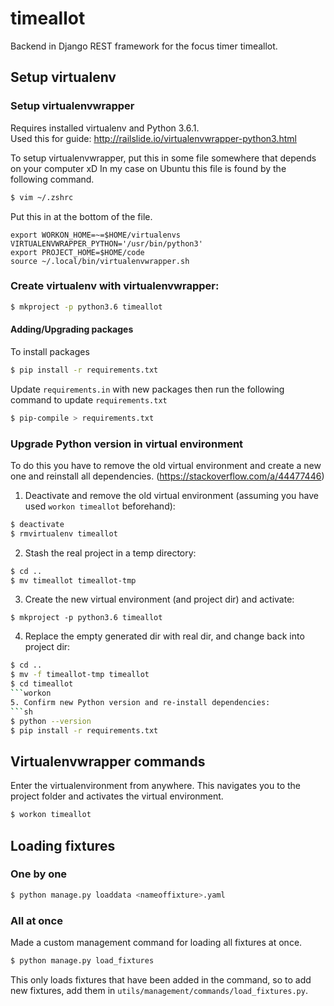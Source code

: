 # timeallot

Backend in Django REST framework for the focus timer timeallot.


## Setup virtualenv

### Setup virtualenvwrapper
Requires installed virtualenv and Python 3.6.1. <br>
Used this for guide: http://railslide.io/virtualenvwrapper-python3.html

To setup virtualenvwrapper, put this in some file somewhere that depends on your computer xD
In my case on Ubuntu this file is found by the following command.
```sh
$ vim ~/.zshrc
```
Put this in at the bottom of the file.
```
export WORKON_HOME=~=$HOME/virtualenvs
VIRTUALENVWRAPPER_PYTHON='/usr/bin/python3'
export PROJECT_HOME=$HOME/code
source ~/.local/bin/virtualenvwrapper.sh
```

### Create virtualenv with virtualenvwrapper:
```sh
$ mkproject -p python3.6 timeallot
```

#### Adding/Upgrading packages
To install packages
```sh
$ pip install -r requirements.txt
```

Update ```requirements.in``` with new packages then run the following command to update ```requirements.txt```
```sh
$ pip-compile > requirements.txt
```

### Upgrade Python version in virtual environment
To do this you have to remove the old virtual environment and create a new one
and reinstall all dependencies. (https://stackoverflow.com/a/44477446)


1. Deactivate and remove the old virtual environment (assuming you have used ```workon timeallot``` beforehand):
```sh
$ deactivate
$ rmvirtualenv timeallot
```
2. Stash the real project in a temp directory:
```sh
$ cd ..
$ mv timeallot timeallot-tmp
```
3. Create the new virtual environment (and project dir) and activate:
```
$ mkproject -p python3.6 timeallot
```
4. Replace the empty generated dir with real dir, and change back into project dir:
```sh
$ cd ..
$ mv -f timeallot-tmp timeallot
$ cd timeallot
```workon
5. Confirm new Python version and re-install dependencies:
```sh
$ python --version
$ pip install -r requirements.txt
```

## Virtualenvwrapper commands
Enter the virtualenvironment from anywhere. This navigates you to the
project folder and activates the virtual environment.
```sh
$ workon timeallot
```

## Loading fixtures
### One by one
```sh
$ python manage.py loaddata <nameoffixture>.yaml
```
### All at once
Made a custom management command for loading all fixtures at once.
```sh
$ python manage.py load_fixtures
```
This only loads fixtures that have been added in the command, so to add
new fixtures, add them in ```utils/management/commands/load_fixtures.py```.
